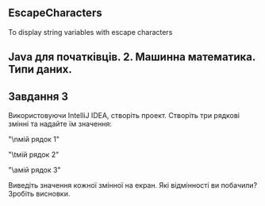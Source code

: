 ## EscapeCharacters
To display string variables with escape characters

## Java для початківців. 2. Машинна математика. Типи даних. 

## Завдання 3

Використовуючи IntelliJ IDEA, створіть проект.
Створіть три рядкові змінні та надайте їм значення:

"\nмій рядок 1" 

"\tмій рядок 2"

"\aмій рядок 3"

Виведіть значення кожної змінної на екран. Які відмінності ви побачили? Зробіть висновки.
